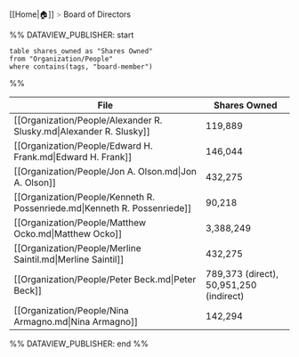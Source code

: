 [[Home|🏠]] <span style="color: LightSlateGray">></span> Board of Directors

%% DATAVIEW_PUBLISHER: start
```
table shares_owned as "Shares Owned"
from "Organization/People"
where contains(tags, "board-member")

```

%%

| File                                                                      | Shares Owned                            |
| ------------------------------------------------------------------------- | --------------------------------------- |
| [[Organization/People/Alexander R. Slusky.md\|Alexander R. Slusky]]       | 119,889                                 |
| [[Organization/People/Edward H. Frank.md\|Edward H. Frank]]               | 146,044                                 |
| [[Organization/People/Jon A. Olson.md\|Jon A. Olson]]                     | 432,275                                 |
| [[Organization/People/Kenneth R. Possenriede.md\|Kenneth R. Possenriede]] | 90,218                                  |
| [[Organization/People/Matthew Ocko.md\|Matthew Ocko]]                     | 3,388,249                               |
| [[Organization/People/Merline Saintil.md\|Merline Saintil]]               | 432,275                                 |
| [[Organization/People/Peter Beck.md\|Peter Beck]]                         | 789,373 (direct), 50,951,250 (indirect) |
| [[Organization/People/Nina Armagno.md\|Nina Armagno]]                     | 142,294                                 |

%% DATAVIEW_PUBLISHER: end %%